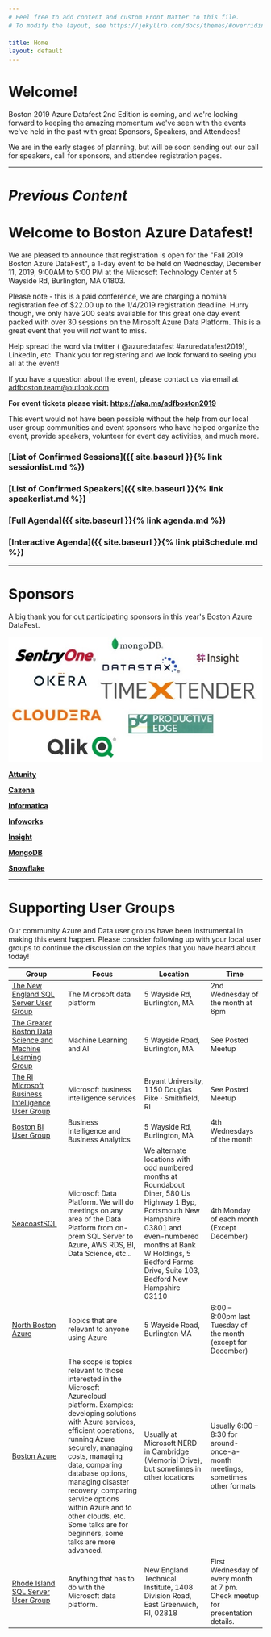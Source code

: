 ```yaml
---
# Feel free to add content and custom Front Matter to this file.
# To modify the layout, see https://jekyllrb.com/docs/themes/#overriding-theme-defaults

title: Home
layout: default
---
```


# Welcome!

Boston 2019 Azure Datafest 2nd Edition is coming, and we're looking forward to keeping the amazing momentum we've seen with the events we've held in the past with great Sponsors, Speakers, and Attendees!

We are in the early stages of planning, but will be soon sending out our call for speakers, call for sponsors, and attendee registration pages.

---
# *Previous Content* 

# Welcome to Boston Azure Datafest!

We are pleased to announce that registration is open for the "Fall 2019 Boston Azure DataFest", a 1-day event to be held on Wednesday, December 11,  2019, 9:00AM to 5:00 PM at the Microsoft Technology Center at 5 Wayside Rd, Burlington, MA 01803. 

Please note - this is a paid conference, we are charging a nominal registration fee of $22.00 up to the 1/4/2019 registration deadline. Hurry though, we only have 200 seats available for this great one day event packed with over 30 sessions on the Mirosoft Azure Data Platform. This is a great event that you will *not* want to miss.

Help spread the word via twitter ( @azuredatafest #azuredatafest2019), LinkedIn, etc. Thank you for registering and we look forward to seeing you all at the event!
 
If you have a question about the event, please contact us via email at <adfboston.team@outlook.com>
 
**For event tickets please visit: <https://aka.ms/adfboston2019>**

This event would not have been possible without the help from our local user group communities and event sponsors who have helped organize the event, provide speakers, volunteer for event day activities, and much more. 

### [List of Confirmed Sessions]({{ site.baseurl }}{% link sessionlist.md %})

### [List of Confirmed Speakers]({{ site.baseurl }}{% link speakerlist.md %})

### [Full Agenda]({{ site.baseurl }}{% link agenda.md %})

### [Interactive Agenda]({{ site.baseurl }}{% link pbiSchedule.md %})


---

# Sponsors
A big thank you for out participating sponsors in this year's Boston Azure DataFest. 

![Logos of Sponsoring Organizations](./images/sponsors.jpg "List of Sponsors") 

**[Attunity](www.attunity.com)** 

**[Cazena](www.cazena.com)** 

**[Informatica](www.informatica.com)** 

**[Infoworks](www.infoworks.io)** 

**[Insight](https://www.insight.com/en_US/solve/digital-innovation.html)** 

**[MongoDB](https://www.mongodb.com/)** 

**[Snowflake](www.snowflake.com)**

---

# Supporting User Groups
Our community Azure and Data user groups have been instrumental in making this event happen. Please consider following up with your local user groups to continue the discussion on the topics that you have heard about today! 

| Group | Focus | Location | Time |
| ----- | ----- | -------- | -----|
| [The New England SQL Server User Group](https://www.meetup.com/nesqlug) | The Microsoft data platform| 5 Wayside Rd, Burlington, MA | 2nd Wednesday of the month at 6pm  |
| [The Greater Boston Data Science and Machine Learning Group](https://www.meetup.com/GreaterBoston-DataScienceGroup/) | Machine Learning and AI | 5 Wayside Road, Burlington, MA | See Posted Meetup |
| [The RI Microsoft Business Intelligence User Group](https://www.meetup.com/The-RI-Microsoft-BIUG/) | Microsoft business intelligence services | Bryant University, 1150 Douglas Pike · Smithfield, RI | See Posted Meetup |
| [Boston BI User Group](https://www.meetup.com/Boston_BI/) | Business Intelligence and Business Analytics | 5 Wayside Rd, Burlington, MA | 4th Wednesdays of the month |
| [SeacoastSQL](https://www.meetup.com/SeacoastSQL-User-Group/) | Microsoft Data Platform. We will do meetings on any area of the Data Platform from on-prem SQL Server to Azure, AWS RDS, BI, Data Science, etc... | We alternate locations with odd numbered months at Roundabout Diner, 580 Us Highway 1 Byp, Portsmouth New Hampshire 03801 and even-numbered months at Bank W Holdings, 5 Bedford Farms Drive, Suite 103, Bedford New Hampshire 03110 | 4th Monday of each month (Except December) |
| [North Boston Azure](https://www.meetup.com/North-Boston-Azure-Cloud-User-Group/) | Topics that are relevant to anyone using Azure | 5 Wayside Road, Burlington MA | 6:00 – 8:00pm last Tuesday of the month (except for December) |
| [Boston Azure](http://bostonazure.org) | The scope is topics relevant to those interested in the Microsoft Azurecloud platform. Examples: developing solutions with Azure services, efficient operations, running Azure securely, managing costs, managing data, comparing database options, managing disaster recovery, comparing service options within Azure and to other clouds, etc. Some talks are for beginners, some talks are more advanced. | Usually at Microsoft NERD in Cambridge (Memorial Drive), but sometimes in other locations | Usually 6:00 – 8:30 for around-once-a-month meetings, sometimes other formats |
| [Rhode Island SQL Server User Group](https://www.meetup.com/Rhode-Island-SQL-Server-Users-Group/) | Anything that has to do with the Microsoft data platform. | New England Technical Institute, 1408 Division Road, East Greenwich, RI, 02818 | First Wednesday of every month at 7 pm.  Check meetup for presentation details. |




